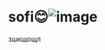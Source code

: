 # sofi😊![image](https://github.com/Alfiia2/sofi/assets/118629227/b079cc3b-4715-4187-9a65-b21c58663385)
зшкщощл
